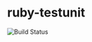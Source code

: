 # ruby-testunit

![Build Status](https://travis-ci.org/cyber-dojo-languages/ruby-testunit.svg?branch=master)

